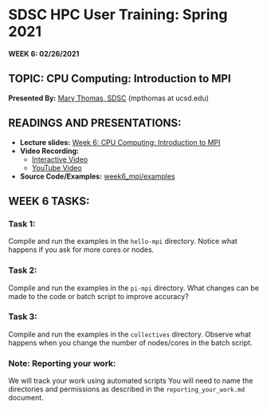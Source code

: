 # SDSC HPC User Training: Spring 2021

**WEEK 6: 02/26/2021**

## TOPIC: CPU Computing: Introduction to MPI

**Presented By:** [Mary Thomas, SDSC](https://www.sdsc.edu/research/researcher_spotlight/thomas_mary.html) (mpthomas  at  ucsd.edu)

## READINGS AND PRESENTATIONS:

* **Lecture slides:** [Week 6: CPU Computing: Introduction to MPI](https://github.com/sdsc-hpc-training-org/hpc-training-2021/blob/main/week6_mpi/HPC-UTr-21-week6-MPI.pdf)
* **Video Recording:** 
   * [Interactive Video](https://education.sdsc.edu/training/hpc_user_training_2021/week6)
   * [YouTube Video](https://youtu.be/-wZitvIF0fs?t=85)
* **Source Code/Examples:** [week6_mpi/examples](https://github.com/sdsc-hpc-training-org/hpc-training-2021/tree/main/week6_mpi/examples)

## WEEK 6 TASKS:

### Task 1: 
Compile and run the examples in the ```hello-mpi``` directory.
Notice what happens if you ask for more cores or nodes.

### Task 2:
Compile and run the examples in the ```pi-mpi``` directory.
What changes can be made to the code or batch script to improve accuracy?

### Task 3: 
Compile and run the examples in the ```collectives``` directory.
Observe what happens when you change the number of nodes/cores in the batch script.

### Note: Reporting your work:
We will track your work using automated scripts
You will need to name the directories and permissions as described in the ``reporting_your_work.md`` document.
